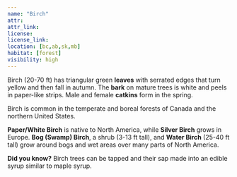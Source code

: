 ```yaml
---
name: "Birch"
attr: 
attr_link: 
license: 
license_link: 
location: [bc,ab,sk,mb]
habitat: [forest]
visibility: high 
---
```

Birch (20-70 ft) has triangular green **leaves** with serrated edges that turn yellow and then fall in autumn. The **bark** on mature trees is white and peels in paper-like strips. Male and female **catkins** form in the spring.

Birch is common in the temperate and boreal forests of Canada and the northern United States.

**Paper/White Birch** is native to North America, while **Silver Birch** grows in Europe. **Bog (Swamp) Birch**, a shrub (3-13 ft tall), and **Water Birch** (25-40 ft tall) grow around bogs and wet areas over many parts of North America.

**Did you know?** Birch trees can be tapped and their sap made into an edible syrup similar to maple syrup.
